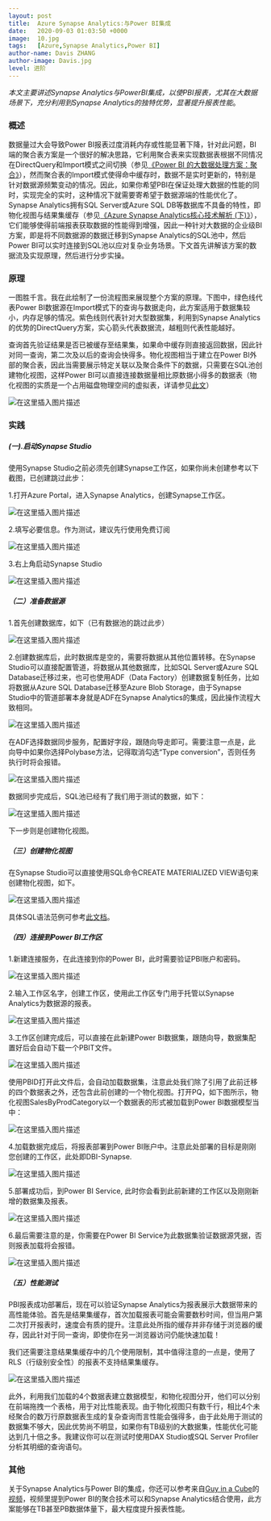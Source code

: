 ```yaml
---
layout: post
title:  Azure Synapse Analytics:与Power BI集成
date:   2020-09-03 01:03:50 +0000
image:  10.jpg
tags:   [Azure,Synapse Analytics,Power BI]
author-name: Davis ZHANG
author-image: Davis.jpg
level: 进阶
---
```


*本文主要讲述Synapse Analytics与PowerBI集成，以使PBI报表，尤其在大数据场景下，充分利用到Synapse Analytics的独特优势，显著提升报表性能*。

### 概述

数据量过大会导致Power BI报表过度消耗内存或性能显著下降，针对此问题，BI端的聚合表方案是一个很好的解决思路，它利用聚合表来实现数据表根据不同情况在DirectQuery和Import模式之间切换（参见[《Power BI 的大数据处理方案：聚合》](https://d-bi.gitee.io/pbi-aggregation/)），然而聚合表的Import模式使得命中缓存时，数据不是实时更新的，特别是针对数据源频繁变动的情况。因此，如果你希望PBI在保证处理大数据的性能的同时，实现完全的实时，这种情况下就需要寄希望于数据源端的性能优化了。Synapse Analytics拥有SQL Server或Azure SQL DB等数据库不具备的特性，即物化视图与结果集缓存（参见[《Azure Synapse Analytics核心技术解析 (下)》](https://d-bi.gitee.io/technology-of-azure-synapse-analytics-part2/)），它们能够使得前端报表获取数据的性能得到增强，因此一种针对大数据的企业级BI方案，即是将不同数据源的数据迁移到Synapse Analytics的SQL池中，然后Power BI可以实时连接到SQL池以应对复杂业务场景。下文首先讲解该方案的数据流及实现原理，然后进行分步实操。

### 原理

一图胜千言。我在此绘制了一份流程图来展现整个方案的原理。下图中，绿色线代表Power BI数据源在Import模式下的查询与数据走向，此方案适用于数据集较小，内存足够的情况。紫色线则代表针对大型数据集，利用到Synapse Analytics的优势的DirectQuery方案，实心箭头代表数据流，越粗则代表性能越好。

查询首先验证结果是否已被缓存至结果集，如果命中缓存则直接返回数据，因此针对同一查询，第二次及以后的查询会快得多。物化视图相当于建立在Power BI外部的聚合表，因此当需要展示特定关联以及聚合条件下的数据，只需要在SQL池创建物化视图，这样Power BI可以直接连接数据量相比原数据小得多的数据表（物化视图的实质是一个占用磁盘物理空间的虚拟表，详请参见[此文](https://d-bi.gitee.io/technology-of-azure-synapse-analytics-part2)）

![在这里插入图片描述](https://img-blog.csdnimg.cn/20200902133000924.png?x-oss-process=image/watermark,type_ZmFuZ3poZW5naGVpdGk,shadow_10,text_RC1CSSB8IERhdmlzIG9uIEJJ,size_16,color_FFFFFF,t_70#pic_center)



### 实践

##### (一).启动Synapse Studio

使用Synapse Studio之前必须先创建Synapse工作区，如果你尚未创建参考以下截图，已创建跳过此步：

1.打开Azure Portal，进入Synapse Analytics，创建Synapse工作区。

![在这里插入图片描述](https://img-blog.csdnimg.cn/20200901172401885.jpg?x-oss-process=image/watermark,type_ZmFuZ3poZW5naGVpdGk,shadow_10,text_RC1CSSB8IERhdmlzIG9uIEJJ,size_16,color_FFFFFF,t_70#pic_center)

2.填写必要信息。作为测试，建议先行使用免费订阅

![在这里插入图片描述](https://img-blog.csdnimg.cn/20200902142057983.png?x-oss-process=image/watermark,type_ZmFuZ3poZW5naGVpdGk,shadow_10,text_RC1CSSB8IERhdmlzIG9uIEJJ,size_16,color_FFFFFF,t_70#pic_center)

3.右上角启动Synapse Studio

![在这里插入图片描述](https://img-blog.csdnimg.cn/20200902142429864.jpg?x-oss-process=image/watermark,type_ZmFuZ3poZW5naGVpdGk,shadow_10,text_RC1CSSB8IERhdmlzIG9uIEJJ,size_16,color_FFFFFF,t_70#pic_center)

##### （二）准备数据源

1.首先创建数据库，如下（已有数据池的跳过此步）

![在这里插入图片描述](https://img-blog.csdnimg.cn/20200902154610730.png?x-oss-process=image/watermark,type_ZmFuZ3poZW5naGVpdGk,shadow_10,text_RC1CSSB8IERhdmlzIG9uIEJJ,size_16,color_FFFFFF,t_70#pic_center)

2.创建数据库后，此时数据库是空的，需要将数据从其他位置转移。在Synapse Studio可以直接配置管道，将数据从其他数据库，比如SQL Server或Azure SQL Database迁移过来，也可也使用ADF（Data Factory）创建数据复制任务，比如将数据从Azure SQL Database迁移至Azure Blob Storage，由于Synapse Studio中的管道部署本身就是ADF在Synapse Analytics的集成，因此操作流程大致相同。

![在这里插入图片描述](https://img-blog.csdnimg.cn/20200902172805765.png?x-oss-process=image/watermark,type_ZmFuZ3poZW5naGVpdGk,shadow_10,text_RC1CSSB8IERhdmlzIG9uIEJJ,size_16,color_FFFFFF,t_70#pic_center)

在ADF选择数据同步服务，配置好字段，跟随向导走即可。需要注意一点是，此向导中如果你选择Polybase方法，记得取消勾选“Type conversion”，否则任务执行时将会报错。

![在这里插入图片描述](https://img-blog.csdnimg.cn/20200902173020759.jpg?x-oss-process=image/watermark,type_ZmFuZ3poZW5naGVpdGk,shadow_10,text_RC1CSSB8IERhdmlzIG9uIEJJ,size_16,color_FFFFFF,t_70#pic_center)

数据同步完成后，SQL池已经有了我们用于测试的数据，如下：

![在这里插入图片描述](https://img-blog.csdnimg.cn/20200903101732477.jpg?x-oss-process=image/watermark,type_ZmFuZ3poZW5naGVpdGk,shadow_10,text_RC1CSSB8IERhdmlzIG9uIEJJ,size_16,color_FFFFFF,t_70#pic_center)

下一步则是创建物化视图。

##### （三）创建物化视图

在Synapse Studio可以直接使用SQL命令CREATE MATERIALIZED VIEW语句来创建物化视图，如下。

![在这里插入图片描述](https://img-blog.csdnimg.cn/20200902173712270.png?x-oss-process=image/watermark,type_ZmFuZ3poZW5naGVpdGk,shadow_10,text_RC1CSSB8IERhdmlzIG9uIEJJ,size_16,color_FFFFFF,t_70#pic_center)

具体SQL语法范例可参考[此文档](https://docs.microsoft.com/en-us/sql/t-sql/statements/create-materialized-view-as-select-transact-sql?view=azure-sqldw-latest)。

##### （四）连接到Power BI工作区

1.新建连接服务，在此连接到你的Power BI，此时需要验证PBI账户和密码。

![在这里插入图片描述](https://img-blog.csdnimg.cn/20200902180519701.png?x-oss-process=image/watermark,type_ZmFuZ3poZW5naGVpdGk,shadow_10,text_RC1CSSB8IERhdmlzIG9uIEJJ,size_16,color_FFFFFF,t_70#pic_center)

2.输入工作区名字，创建工作区，使用此工作区专门用于托管以Synapse Analytics为数据源的报表。

![在这里插入图片描述](https://img-blog.csdnimg.cn/20200903094209833.jpg?x-oss-process=image/watermark,type_ZmFuZ3poZW5naGVpdGk,shadow_10,text_RC1CSSB8IERhdmlzIG9uIEJJ,size_16,color_FFFFFF,t_70#pic_center)

3.工作区创建完成后，可以直接在此新建Power BI数据集，跟随向导，数据集配置好后会自动下载一个PBIT文件。

![在这里插入图片描述](https://img-blog.csdnimg.cn/20200903094346538.png?x-oss-process=image/watermark,type_ZmFuZ3poZW5naGVpdGk,shadow_10,text_RC1CSSB8IERhdmlzIG9uIEJJ,size_16,color_FFFFFF,t_70#pic_center)

使用PBID打开此文件后，会自动加载数据集，注意此处我们除了引用了此前迁移的四个数据表之外，还包含此前创建的一个物化视图。打开PQ，如下图所示，物化视图SalesByProdCategory以一个数据表的形式被加载到Power BI数据模型当中：

![在这里插入图片描述](https://img-blog.csdnimg.cn/20200903102145977.jpg#pic_center)

4.加载数据完成后，将报表部署到Power BI账户中。注意此处部署的目标是刚刚您创建的工作区，此处即DBI-Synapse.

![在这里插入图片描述](https://img-blog.csdnimg.cn/20200903095150111.jpg?x-oss-process=image/watermark,type_ZmFuZ3poZW5naGVpdGk,shadow_10,text_RC1CSSB8IERhdmlzIG9uIEJJ,size_16,color_FFFFFF,t_70#pic_center)

5.部署成功后，到Power BI Service, 此时你会看到此前新建的工作区以及刚刚新增的数据集及报表。

![在这里插入图片描述](https://img-blog.csdnimg.cn/20200903100906638.png?x-oss-process=image/watermark,type_ZmFuZ3poZW5naGVpdGk,shadow_10,text_RC1CSSB8IERhdmlzIG9uIEJJ,size_16,color_FFFFFF,t_70#pic_center)

6.最后需要注意的是，你需要在Power BI Service为此数据集验证数据源凭据，否则报表加载将会报错。

![在这里插入图片描述](https://img-blog.csdnimg.cn/20200903101214544.jpg?x-oss-process=image/watermark,type_ZmFuZ3poZW5naGVpdGk,shadow_10,text_RC1CSSB8IERhdmlzIG9uIEJJ,size_16,color_FFFFFF,t_70#pic_center)

##### （五）性能测试

PBI报表成功部署后，现在可以验证Synapse Analytics为报表展示大数据带来的高性能体验。首先是结果集缓存，首次加载报表可能会需要数秒时间，但当用户第二次打开报表时，速度会有质的提升。注意此处所指的缓存并非存储于浏览器的缓存，因此针对于同一查询，即使你在另一浏览器访问仍能快速加载！

我们还需要注意结果集缓存中的几个使用限制，其中值得注意的一点是，使用了RLS（行级别安全性）的报表不支持结果集缓存。

![在这里插入图片描述](https://img-blog.csdnimg.cn/20200903103125981.jpg#pic_center)

此外，利用我们加载的4个数据表建立数据模型，和物化视图分开，他们可以分别在前端拖拽一个表格，用于对比性能表现。由于物化视图只有数千行，相比4个未经聚合的数万行原数据表生成的复杂查询而言性能会强得多，由于此处用于测试的数据集不够大，因此优势尚不明显，如果你有TB级别的大数据集，性能优化可能达到几十倍之多。我建议你可以在测试时使用DAX Studio或SQL Server Profiler分析其明细的查询语句。


### 其他

关于Synapse Analytics与Power BI的集成，你还可以参考来自[Guy in a Cube](https://guyinacube.com/)的[视频](https://www.youtube.com/watch?v=vOSzw40TohM)，视频里提到Power BI的聚合技术可以和Synapse Analytics结合使用，此方案能够在TB甚至PB数据体量下，最大程度提升报表性能。




